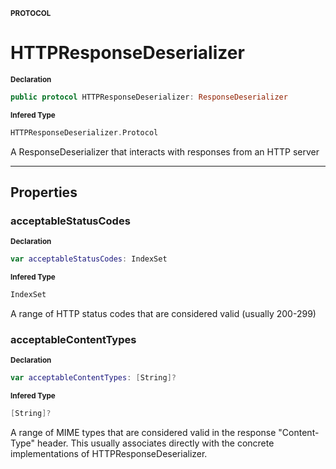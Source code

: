 <sub>**PROTOCOL**</sub>
# HTTPResponseDeserializer

<sub>**Declaration**</sub>
```swift
public protocol HTTPResponseDeserializer: ResponseDeserializer
```

<sub>**Infered Type**</sub>
```swift
HTTPResponseDeserializer.Protocol
```

A ResponseDeserializer that interacts with responses from an HTTP server

--------------------

## Properties
### acceptableStatusCodes

<sub>**Declaration**</sub>
```swift
var acceptableStatusCodes: IndexSet
```

<sub>**Infered Type**</sub>
```swift
IndexSet
```

A range of HTTP status codes that are considered valid (usually 200-299)

### acceptableContentTypes

<sub>**Declaration**</sub>
```swift
var acceptableContentTypes: [String]?
```

<sub>**Infered Type**</sub>
```swift
[String]?
```

A range of MIME types that are considered valid in the response "Content-Type" header.
This usually associates directly with the concrete implementations of HTTPResponseDeserializer.

